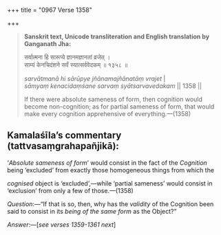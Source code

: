+++
title = "0967 Verse 1358"

+++
> **Sanskrit text, Unicode transliteration and English translation by Ganganath Jha:** 
>
> सर्वात्मना हि सारूप्ये ज्ञानमज्ञानतां व्रजेत् ।  
> साम्यं केनचिदंशने सर्वं स्यात्सर्ववेदकम् ॥ १३५८ ॥ 
>
> *sarvātmanā hi sārūpye jñānamajñānatāṃ vrajet* \|  
> *sāmyaṃ kenacidaṃśane sarvaṃ syātsarvavedakam* \|\| 1358 \|\| 
>
> If there were absolute sameness of form, then cognition would become non-cognition; as for partial sameness of form, that would make every cognition apprehensive of everything.—(1358)



## Kamalaśīla’s commentary (tattvasaṃgrahapañjikā):

‘*Absolute sameness of form*’ would consist in the fact of the *Cognition* being ‘excluded’ from exactly those homogeneous things from which the

*cognised* object is ‘excluded’,—while ‘partial sameness’ would consist in ‘exclusion’ from only a few of those.—(1358)

*Question*:—“If that is so, then, why has the *validity* of the Cognition been said to consist in its *being of the same form* as the Object?”

*Answer*:—[*see verses 1359-1361 next*]



